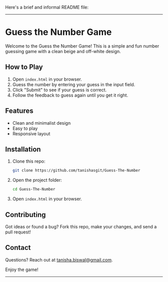 Here's a brief and informal README file:

---

# Guess the Number Game

Welcome to the Guess the Number Game! This is a simple and fun number guessing game with a clean beige and off-white design.

## How to Play

1. Open `index.html` in your browser.
2. Guess the number by entering your guess in the input field.
3. Click "Submit" to see if your guess is correct.
4. Follow the feedback to guess again until you get it right.

## Features

- Clean and minimalist design
- Easy to play
- Responsive layout

## Installation

1. Clone this repo:

   ```bash
   git clone https://github.com/tanishasgit/Guess-The-Number
   ```

2. Open the project folder:

   ```bash
   cd Guess-The-Number
   ```

3. Open `index.html` in your browser.

## Contributing

Got ideas or found a bug? Fork this repo, make your changes, and send a pull request!

## Contact

Questions? Reach out at tanisha.biswal@gmail.com.

Enjoy the game!

---
